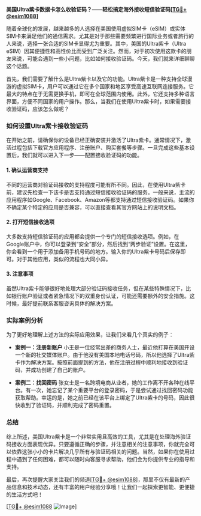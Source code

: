 **美国Ultra紫卡数据卡怎么收验证码？——轻松搞定海外接收短信验证码[[TG💪+ @esim1088](https://t.me/s/esim1088)]**

随着全球化的发展，越来越多的人选择在美国使用虚拟SIM卡（eSIM）或实体SIM卡来满足他们的通信需求。尤其是对于那些需要频繁进行国际业务或者旅行的人来说，选择一张合适的SIM卡显得尤为重要。其中，美国的Ultra紫卡（Ultra eSIM）因其便捷性和高性价比而受到广泛关注。然而，对于初次使用这款卡的朋友来说，可能会遇到一些小问题，比如如何接收验证码。今天，我们就来详细聊聊这个话题。

首先，我们需要了解什么是Ultra紫卡以及它的功能。Ultra紫卡是一种支持全球漫游的虚拟SIM卡，用户可以通过它在多个国家和地区享受高速互联网连接服务。它最大的特点在于无需更换手机，即可在全球范围内使用。此外，它还支持多种语言界面，方便不同国家的用户操作。那么，当我们在使用Ultra紫卡时，如果需要接收验证码，应该怎么做呢？

### 如何设置Ultra紫卡接收验证码

在开始之前，请确保你的设备已经正确安装并激活了Ultra紫卡。通常情况下，激活过程包括下载官方应用程序、注册账户、购买套餐等步骤。一旦完成这些基本设置后，我们就可以进入下一步——配置接收验证码的功能。

#### 1. 确认运营商支持
不同的运营商对验证码接收的支持程度可能有所不同。因此，在使用Ultra紫卡前，建议先检查一下该卡是否支持通过短信接收验证码的服务。一般来说，主流的应用程序如Google、Facebook、Amazon等都支持通过短信接收验证码。如果你不确定某个特定的应用是否兼容，可以直接查看其官方网站上的说明文档。

#### 2. 打开短信接收选项
大多数支持短信验证码的应用都会提供一个专门的短信接收选项。例如，在Google账户中，你可以登录到“安全”部分，然后找到“两步验证”设置。在这里，你会看到一个用于添加备用手机号码的地方。输入你的Ultra紫卡号码后保存即可。对于其他应用，类似的流程也大同小异。

#### 3. 注意事项
虽然Ultra紫卡能够很好地处理大部分验证码接收任务，但在某些特殊情况下，比如银行账户验证或者紧急情况下的双重身份认证，可能还需要额外的安全措施。这时候，最好提前联系客服咨询具体的解决方案。

### 实际案例分析

为了更好地理解上述方法的实际应用效果，让我们来看几个真实的例子：

- **案例一：注册新账户**
  小王是一位经常出差的商务人士，最近他打算在美国开设一个新的社交媒体账户。由于他没有美国本地电话号码，所以他选择了Ultra紫卡作为解决方案。按照前面提到的方法，他在注册过程中顺利地接收到验证码，并成功创建了自己的账户。

- **案例二：找回密码**
  张女士是一名跨境电商从业者，她的工作离不开各种在线平台。有一次，她忘记了某个重要平台的登录密码，于是尝试通过找回密码功能获取帮助。幸运的是，她之前已经在该平台上绑定了Ultra紫卡的号码，因此很快收到了验证码，并顺利完成了密码重置。

### 总结

综上所述，美国Ultra紫卡是一个非常实用且高效的工具，尤其是在处理海外验证码接收方面表现优异。只要遵循正确的步骤，并注意相关的注意事项，你就完全可以依靠这张小小的卡片解决几乎所有与验证码相关的问题。当然，如果你在使用过程中遇到了任何困难，都可以随时向客服寻求帮助，他们会为你提供专业的指导和支持。

最后，再次提醒大家关注我们的频道[[TG💪+ @esim1088](https://t.me/s/esim1088)]，那里不仅有最新的产品信息和技术动态，还有丰富的用户经验分享哦！让我们一起探索更智能、更便捷的生活方式吧！

[[TG💪+ @esim1088](https://t.me/s/esim1088) ![Image](https://i.postimg.cc/4NQfJmqS/Snipaste-2025-05-13-00-14-12.png)]